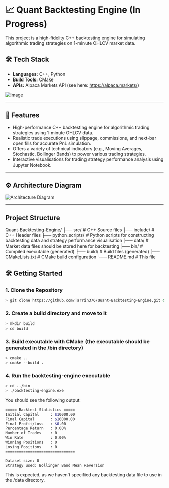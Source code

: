# 📈 Quant Backtesting Engine (In Progress)

This project is a high-fidelity C++ backtesting engine for simulating algorithmic trading strategies on 1-minute OHLCV market data.

## 🛠 Tech Stack

- **Languages:** C++, Python
- **Build Tools:** CMake
- **APIs:** Alpaca Markets API (see here: https://alpaca.markets/)

![image](https://github.com/user-attachments/assets/eea8fe4a-571c-4a95-8052-6ee65b0ed636)

---

## 🚀 Features

- High-performance C++ backtesting engine for algorithmic trading strategies using 1-minute OHLCV data.
- Realistic trade executions using slippage, commissions, and next-bar open fills for accurate PnL simulation.
- Offers a variety of technical indicators (e.g., Moving Averages, Stochastic, Bollinger Bands) to power various trading strategies.
- Interactive visualisations for trading strategy performance analysis using Jupyter Notebook.

---

## ⚙️ Architecture Diagram

![Architecture Diagram](https://github.com/user-attachments/assets/c9658d01-45cc-4336-8a75-2eb14ee43de0)

---

## Project Structure

Quant-Backtesting-Engine/
├── src/                  # C++ Source files
├── include/              # C++ Header files
├── python_scripts/       # Python scripts for constructing backtesting data and strategy performance visualisation
├── data/                 # Market data files should be stored here for backtesting
├── bin/                  # Compiled executable (generated)
├── build/                # Build files (generated)
├── CMakeLists.txt        # CMake build configuration
└── README.md             # This file

## 🛠️ Getting Started

### 1. Clone the Repository
```bash
> git clone https://github.com/Tarrin376/Quant-Backtesting-Engine.git && cd Quant-Backtesting-Engine
```

### 2. Create a build directory and move to it
```bash
> mkdir build
> cd build
```

### 3. Build executable with CMake (the executable should be generated in the /bin directory)
```bash
> cmake ..
> cmake --build .
```

### 4. Run the backtesting-engine executable
```bash
> cd ../bin
> ./backtesting-engine.exe
```

You should see the following output:
```bash
===== Backtest Statistics =====
Initial Capital     : $10000.00
Final Capital       : $10000.00
Final Profit/Loss   : $0.00
Percentage Return   : 0.00%
Number of Trades    : 0
Win Rate            : 0.00%
Winning Positions   : 0
Losing Positions    : 0
===============================

Dataset size: 0
Strategy used: Bollinger Band Mean Reversion
```

This is expected, as we haven't specified any backtesting data file to use in the /data directory.

